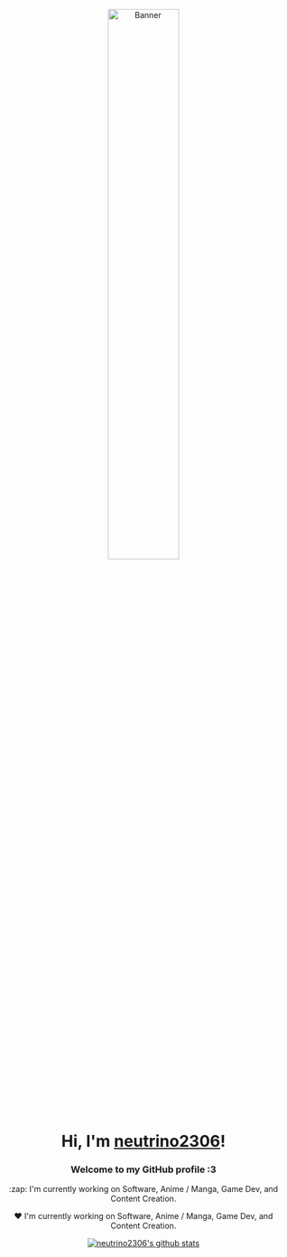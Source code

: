 <p align="center">
  <a href="https://neutrino2306.github.io">
    <img src="https://cdn.yuna0x0.com/yuna/img/72408310_p5.webp" alt="Banner" width="50%">
  </a>
</p>

<h1 align="center">Hi, I'm <a href="https://neutrino2306.github.io">neutrino2306</a>!</h1>

<h3 align="center">Welcome to my GitHub profile :3</h3>

<p align="center">:zap: I'm currently working on Software, Anime / Manga, Game Dev, and Content Creation.</p>

<p align="center">❤ I'm currently working on Software, Anime / Manga, Game Dev, and Content Creation.</p>

<!-- <p align="center"> -->
<!--   <strong><a href="https://yuna0x0.com">Website</a></strong> | -->
<!--   <strong><a href="https://x.com/yunaNULL">Twitter</a></strong> | -->
<!--   <strong><a href="https://bsky.app/profile/yuna0x0.com">Bluesky</a></strong> | -->
<!--   <strong><a href="https://discord.gg/nYXzaUS">Discord</a></strong> | -->
<!--   <strong><a href="https://yuna0x0.com/yuna0x0.asc">PGP</a></strong> -->
<!-- </p> -->

<p align="center">
  <a href="https://github.com/neutrino2306"><img src="https://github-readme-stats.vercel.app/api?username=neutrino2306&hide_border=true&show_icons=true" alt="neutrino2306's github stats"></a>
</p>

